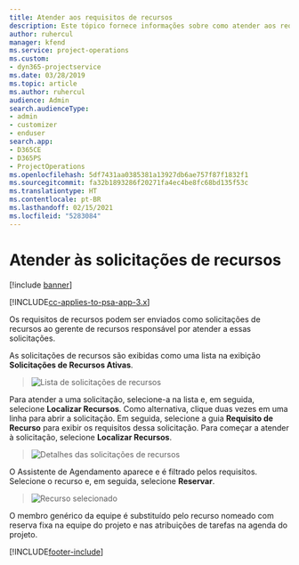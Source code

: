 ```yaml
---
title: Atender aos requisitos de recursos
description: Este tópico fornece informações sobre como atender aos requisitos de recursos.
author: ruhercul
manager: kfend
ms.service: project-operations
ms.custom:
- dyn365-projectservice
ms.date: 03/28/2019
ms.topic: article
ms.author: ruhercul
audience: Admin
search.audienceType:
- admin
- customizer
- enduser
search.app:
- D365CE
- D365PS
- ProjectOperations
ms.openlocfilehash: 5df7431aa0385381a13927db6ae757f87f1832f1
ms.sourcegitcommit: fa32b1893286f20271fa4ec4be8fc68bd135f53c
ms.translationtype: HT
ms.contentlocale: pt-BR
ms.lasthandoff: 02/15/2021
ms.locfileid: "5283084"
---
```

# <a name="fulfilling-resource-requests"></a>Atender às solicitações de recursos

[!include [banner](../includes/psa-now-project-operations.md)]

[!INCLUDE[cc-applies-to-psa-app-3.x](../includes/cc-applies-to-psa-app-3x.md)]

Os requisitos de recursos podem ser enviados como solicitações de recursos ao gerente de recursos responsável por atender a essas solicitações.

As solicitações de recursos são exibidas como uma lista na exibição **Solicitações de Recursos Ativas**.

> ![Lista de solicitações de recursos](media/Resource-Management-image59.png)

Para atender a uma solicitação, selecione-a na lista e, em seguida, selecione **Localizar Recursos**. Como alternativa, clique duas vezes em uma linha para abrir a solicitação. Em seguida, selecione a guia **Requisito de Recurso** para exibir os requisitos dessa solicitação. Para começar a atender à solicitação, selecione **Localizar Recursos**.

> ![Detalhes das solicitações de recursos](media/Resource-Management-image60.png)

O Assistente de Agendamento aparece e é filtrado pelos requisitos. Selecione o recurso e, em seguida, selecione **Reservar**.

> ![Recurso selecionado](media/Resource-Management-image61.png)

O membro genérico da equipe é substituído pelo recurso nomeado com reserva fixa na equipe do projeto e nas atribuições de tarefas na agenda do projeto.


[!INCLUDE[footer-include](../includes/footer-banner.md)]
